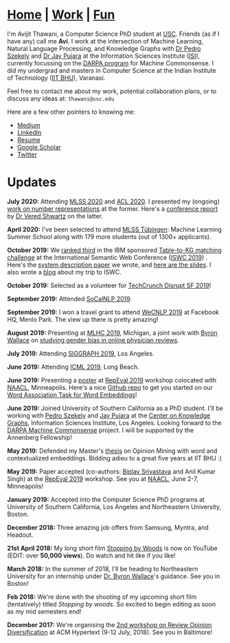 # **[Home](https://avi-jit.github.io/)** | [Work](https://avi-jit.github.io/work) | [Fun](https://avi-jit.github.io/fun)

I'm Avijit Thawani, a Computer Science PhD student at [USC](https://www.cs.usc.edu). Friends (as if I have any) call me **Avi**. I work at the intersection of Machine Learning, Natural Language Processing, and Knowledge Graphs with [Dr Pedro Szekely](http://usc-isi-i2.github.io/szekely/) and [Dr Jay Pujara](http://jaypujara.org) at the Information Sciences Institute ([ISI](http://isi.edu)), currently focussing on the [DARPA program](https://www.fbo.gov/index?s=opportunity&mode=form&id=e0af8be66174c6624dcf80e638b2d79b&tab=core&_cview=0) for Machine Commonsense.
 I did my undergrad and masters in Computer Science at the Indian Institute of Technology ([IIT BHU](https://www.iitbhu.ac.in/dept/cse)), Varanasi. 

Feel free to contact me about my work, potential collaboration plans, or to discuss any ideas at:   `thawani@usc.edu`

Here are a few other pointers to knowing me:
- [Medium](https://medium.com/@avijitthawani)
- [LinkedIn](https://www.linkedin.com/in/avijitthawani/)
- [Resume](https://www.overleaf.com/read/pfvrgckrmmqv)
- [Google Scholar](https://scholar.google.com/citations?user=8KleQAgAAAAJ&hl=en&oi=ao)
- [Twitter](https://twitter.com/thawani_avijit)


# Updates

**July 2020:** Attending [MLSS 2020](http://mlss.tuebingen.mpg.de/2020/schedule.html) and [ACL 2020](https://acl2020.org/). I presented my (ongoing) [work on number representations](https://www.youtube.com/watch?v=4v0MXfl1c_w) at the former. Here's a [conference report](https://medium.com/@vered1986/highlights-of-acl-2020-4ef9f27a4f0c) by [Dr Vered Shwartz](https://vered1986.github.io/) on the latter.

**April 2020:** I've been selected to attend [MLSS Tübingen](http://mlss.tuebingen.mpg.de/2020/): Machine Learning Summer School along with 179 more students (out of 1300+ applicants).

**October 2019:** We [ranked third](http://www.cs.ox.ac.uk/isg/challenges/sem-tab/2019/certificates/certificates_tabularisi.pdf) in the IBM sponsored [Table-to-KG matching challenge](http://www.cs.ox.ac.uk/isg/challenges/sem-tab/) at the International Semantic Web Conference ([ISWC 2019](http://iswc2019.semanticweb.org)) . Here's the [system description paper](http://www.cs.ox.ac.uk/isg/challenges/sem-tab/papers/Tabularisi.pdf) we wrote, and [here are the slides](https://docs.google.com/presentation/d/1xItRNKh020nIcDBYKSOjQPPcJDQCkLy2qk628wrze8A/edit?usp=sharing). I also wrote a [blog](https://medium.com/@avijitthawani/iswc-2019-new-zealand-bd15fe02d3d4) about my trip to ISWC. 

**October 2019:** Selected as a volunteer for [TechCrunch Disrupt SF 2019](https://techcrunch.com/events/disrupt-sf-2019/)!

**September 2019:** Attended [SoCalNLP 2019](https://socalnlp.github.io/symp19/index.html).

**September 2019:** I won a travel grant to attend [WeCNLP 2019](http://wecnlp.ai) at Facebook HQ, Menlo Park. The view up there is pretty amazing!

**August 2019:** Presenting at [MLHC 2019](https://www.mlforhc.org), Michigan, a joint work with [Byron Wallace](http://byronwallace.com) on [studying gender bias in online physician reviews](https://www.mlforhc.org/s/Thawani.pdf).

**July 2019:** Attending [SIGGRAPH 2019](https://s2019.siggraph.org), Los Angeles.

**June 2019:** Attending [ICML 2019](https://icml.cc/Conferences/2019), Long Beach.

**June 2019:** Presenting a [poster](https://github.com/avi-jit/SWOW-eval/blob/master/1559781908296_small.pdf) at [RepEval 2019](https://repeval2019.github.io/program/) workshop colocated with [NAACL](https://naacl2019.org), Minneapolis. Here's a nice [Github repo](https://github.com/avi-jit/SWOW-eval) to get you started on our [Word Association Task for Word Embeddings](https://www.aclweb.org/anthology/papers/W/W19/W19-2006/)!

**June 2019:** Joined University of Southern California as a PhD student. I'll be working with [Pedro Szekely](http://usc-isi-i2.github.io/szekely/) and [Jay Pujara](https://www.jaypujara.org) at the [Center on Knowledge Graphs](http://usc-isi-i2.github.io/home/), Information Sciences Institute, Los Angeles. Looking forward to the [DARPA Machine Commonsense](https://www.darpa.mil/program/machine-common-sense) project. I will be supported by the Annenberg Fellowship!

**May 2019:** Defended my Master's [thesis](https://www.overleaf.com/read/rbkjsbrvmwfx) on Opinion Mining with word and contextualized embeddings. Bidding adieu to a great five years at IIT BHU :)

**May 2019:** Paper accepted (co-authors: [Biplav Srivastava](https://researcher.watson.ibm.com/researcher/view.php?person=us-biplavs) and Anil Kumar Singh) at the [RepEval 2019](https://repeval2019.github.io/program/) workshop. See you at [NAACL](https://naacl2019.org), June 2-7, Minneapolis!

**January 2019:** Accepted into the Computer Science PhD programs at University of Southern California, Los Angeles and Northeastern University, Boston.

**December 2018:** Three amazing job offers from Samsung, Myntra, and Headout.

**21st April 2018:** My long short film [Stopping by Woods](https://www.youtube.com/watch?v=Uy_3XKqsJZk) is now on YouTube (EDIT: over **50,000 views**). Do watch and hit like if you like!

**March 2018:** In the summer of 2018, I'll be heading to Northeastern University for an internship under [Dr. Byron Wallace](http://www.byronwallace.com/)'s guidance. See you in Boston!

**Feb 2018:** We're done with the shooting of my upcoming short film (tentatively) titled _Stopping by woods_. So excited to begin editing as soon as my mid semesters end!

**December 2017:** We're organising the [2nd workshop on Review Opinion Diversification](https://sites.google.com/view/revopid-2018) at ACM Hypertext (9-12 July, 2018). See you in Baltimore!

